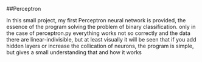 ##Perceptron

In this small project, my first Perceptron neural network is provided, the essence of the program solving the problem of binary classification. only in the case of perceptron.py everything works not so correctly and the data there are linear-indivisible, but at least visually
it will be seen that if you add hidden layers or increase the collication of neurons, the program is simple, but gives a small understanding that and how it works
